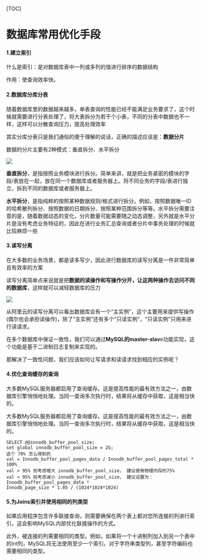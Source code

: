 [TOC]

# 数据库常用优化手段

#### 1.建立索引

什么是索引：是对数据库表中一列或多列的值进行排序的数据结构

作用：使查询效率快。

#### 2.数据库分库分表

随着数据库里的数据越来越多，单表查询的性能已经不能满足业务要求了，这个时候就需要进行分表处理了，将大表拆分为若干个小表，不同的分表中数据也不一样，这样可以分散查询压力，提高处理效率

其实分库分表只是我们通俗的便于理解的说话，正确的描述应该是：**数据分片**

数据的分片主要有2种模式：垂直拆分、水平拆分

![](https://note.youdao.com/yws/public/resource/e51ad8ab0f0871b675ccf00b7eaa6cac/xmlnote/7554162DB3214B7E9242BD309B644674/9583)

**垂直拆分**，是指按照业务模块进行拆分。简单来讲，就是把业务紧密的模块的字段/表放在一起，放在同一个数据库或者服务器上。将不同业务的字段/表进行独立，拆到不同的数据库或者服务器上。

**水平拆分**，是指纯粹的按照某种数据规则/格式进行拆分。例如，按照数据唯一ID的哈希散列拆分、按照数据的日期拆分、按照某种范围拆分等等。水平拆分需要注意的是，随着数据动态的变化，分片数量可能需要随之动态调整，另外就是水平分片是没有考虑业务特征的，因此在进行业务汇总查询或者分片中事务处理的时候就比较麻烦一些

#### 3.读写分离

在大多数的业务场景，都是读多写少，因此进行数据库的读写分离是一件非常简单且有效率的方案

读写分离简单点来说就是把**数据的读操作和写操作分开，让这两种操作去访问不同的数据库**，这样就可以减轻数据库的压力

![](https://note.youdao.com/yws/public/resource/e51ad8ab0f0871b675ccf00b7eaa6cac/xmlnote/F3B06527E4DE4EBE871FAD8AD14DD92C/9579)

从阿里云的读写分离可以看出数据库会有一个“主实例”，这个主要用来提供写操作(偶尔也会承担读操作)，除了“主实例”还有多个“只读实例”，“只读实例”只用来进行读请求。

在多个数据库中保证一致性，我们可以通过**MySQL的master-slav**e功能实现，这个功能是基于二进制日志复制来实现的。

那解决了一致性问题，我们应该如何让写请求和读请求找到相应的实例呢？

#### 4.优化查询缓存的查询

大多数MySQL服务器都启用了查询缓存。这是提高性能的最有效方法之一，由数据库引擎悄悄地处理。当同一查询多次执行时，结果将从缓存中获取，这是相当快的。

大多数MySQL服务器都启用了查询缓存。这是提高性能的最有效方法之一，由数据库引擎悄悄地处理。当同一查询多次执行时，结果将从缓存中获取，这是相当快的。

```mysql
SELECT @@innodb_buffer_pool_size; 
set global innodb_buffer_pool_size = 2G; 
这个 70% 怎么得到的 
val = Innodb_buffer_pool_pages_data / Innodb_buffer_pool_pages_total * 100% 
val > 95% 则考虑增大 innodb_buffer_pool_size， 建议使用物理内存的75% 
val < 95% 则考虑减小 innodb_buffer_pool_size， 建议设置为：Innodb_buffer_pool_pages_data * 
Innodb_page_size * 1.05 / (1024*1024*1024)
```



#### 5.为Joins索引并使用相同的列类型

如果应用程序包含许多联接查询，则需要确保在两个表上都对您所连接的列进行索引。这会影响MySQL内部优化联接操作的方式。

此外，被连接的列需要相同的类型。例如，如果将一个十进制列加入到另一个表中的int列，MySQL将无法使用至少一个索引。对于字符串类型列，甚至字符编码也需要相同的类型。